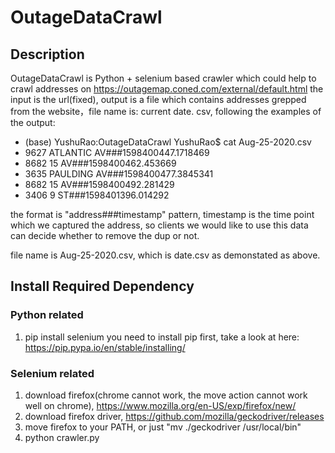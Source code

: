 # OutageDataCrawl
## Description 
OutageDataCrawl is Python + selenium based crawler which could help to crawl addresses on https://outagemap.coned.com/external/default.html 
the input is the url(fixed), output is a file which contains addresses grepped from the website，file name is: current date. csv, following the examples of the output:

* (base) YushuRao:OutageDataCrawl YushuRao$ cat Aug-25-2020.csv 
 *  9627 ATLANTIC AV###1598400447.1718469
 *  8682 15 AV###1598400462.453669
 *  3635 PAULDING AV###1598400477.3845341
 *  8682 15 AV###1598400492.281429
 *  3406 9 ST###1598401396.014292

the format is "address###timestamp" pattern, timestamp is the time point which we captured the address, so clients we would like to use this data can decide whether to remove the dup or not. 

file name is Aug-25-2020.csv, which is date.csv as demonstated as above. 

## Install Required Dependency
### Python related
1. pip install selenium
you need to install pip first, take a look at here: https://pip.pypa.io/en/stable/installing/
### Selenium related
1. download firefox(chrome cannot work, the move action cannot work well on chrome), https://www.mozilla.org/en-US/exp/firefox/new/ 
2. download firefox driver,  https://github.com/mozilla/geckodriver/releases 
3. move firefox to your PATH, or  just "mv ./geckodriver /usr/local/bin"
4. python crawler.py
